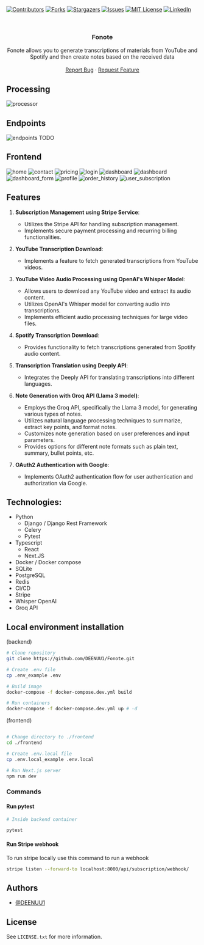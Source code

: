 [![Contributors][contributors-shield]][contributors-url]
[![Forks][forks-shield]][forks-url]
[![Stargazers][stars-shield]][stars-url]
[![Issues][issues-shield]][issues-url]
[![MIT License][license-shield]][license-url]
[![LinkedIn][linkedin-shield]][linkedin-url]



<br />
<div align="center">
  <h3 align="center">Fonote</h3>

  <p align="center">
    Fonote allows you to generate transcriptions of materials from YouTube and Spotify and then create notes based on the received data
    <br />
    <br />
    <a href="https://github.com/DEENUU1/Fonote/issues">Report Bug</a>
    ·
    <a href="https://github.com/DEENUU1/Fonote/issues">Request Feature</a>
  </p>
</div>

## Processing

<img src="assets/Processor.excalidraw.png" alt="processor"/>


## Endpoints

<img src="assets/endpoints.png" alt="endpoints"/> TODO

## Frontend

<img src="assets/home.png" alt="home"/>
<img src="assets/contact.png" alt="contact"/>
<img src="assets/pricing.png" alt="pricing"/>
<img src="assets/login.png" alt="login"/>
<img src="assets/dashboard1.png" alt="dashboard"/> 
<img src="assets/dashboard2.png" alt="dashboard"/> 
<img src="assets/dashboardform.png" alt="dashboard_form"/> 
<img src="assets/profile.png" alt="profile"/>
<img src="assets/orderhistory.png" alt="order_history"/> 
<img src="assets/usersubscription.png" alt="user_subscription"/> 

## Features

1. **Subscription Management using Stripe Service**:
   - Utilizes the Stripe API for handling subscription management.
   - Implements secure payment processing and recurring billing functionalities.

2. **YouTube Transcription Download**:
   - Implements a feature to fetch generated transcriptions from YouTube videos.

3. **YouTube Video Audio Processing using OpenAI's Whisper Model**:
   - Allows users to download any YouTube video and extract its audio content.
   - Utilizes OpenAI's Whisper model for converting audio into transcriptions.
   - Implements efficient audio processing techniques for large video files.

4. **Spotify Transcription Download**:
   - Provides functionality to fetch transcriptions generated from Spotify audio content.

5. **Transcription Translation using Deeply API**:
   - Integrates the Deeply API for translating transcriptions into different languages.

6. **Note Generation with Groq API (Llama 3 model)**:
   - Employs the Groq API, specifically the Llama 3 model, for generating various types of notes.
   - Utilizes natural language processing techniques to summarize, extract key points, and format notes.
   - Customizes note generation based on user preferences and input parameters.
   - Provides options for different note formats such as plain text, summary, bullet points, etc.

7. **OAuth2 Authentication with Google**:
   - Implements OAuth2 authentication flow for user authentication and authorization via Google.
        
## Technologies:
- Python
    - Django / Django Rest Framework
    - Celery
    - Pytest
- Typescript
    - React
    - Next.JS
- Docker / Docker compose
- SQLite
- PostgreSQL
- Redis
- CI/CD
- Stripe
- Whisper OpenAI
- Groq API

## Local environment installation

(backend)

```bash
# Clone repository
git clone https://github.com/DEENUU1/Fonote.git

# Create .env file 
cp .env_example .env

# Build image
docker-compose -f docker-compose.dev.yml build

# Run containers
docker-compose -f docker-compose.dev.yml up # -d 
```

(frontend)

```bash

# Change directory to ./frontend
cd ./frontend

# Create .env.local file
cp .env.local_example .env.local

# Run Next.js server
npm run dev
```

### Commands

#### Run pytest

```bash
# Inside backend container 

pytest 
```

#### Run Stripe webhook

To run stripe locally use this command to run a webhook

```bash
stripe listen --forward-to localhost:8000/api/subscription/webhook/
```

## Authors

- [@DEENUU1](https://www.github.com/DEENUU1)

<!-- LICENSE -->

## License

See `LICENSE.txt` for more information.


<!-- MARKDOWN LINKS & IMAGES -->
<!-- https://www.markdownguide.org/basic-syntax/#reference-style-links -->

[contributors-shield]: https://img.shields.io/github/contributors/DEENUU1/Fonote.svg?style=for-the-badge

[contributors-url]: https://github.com/DEENUU1/Fonote/graphs/contributors

[forks-shield]: https://img.shields.io/github/forks/DEENUU1/Fonote.svg?style=for-the-badge

[forks-url]: https://github.com/DEENUU1/Fonote/network/members

[stars-shield]: https://img.shields.io/github/stars/DEENUU1/Fonote.svg?style=for-the-badge

[stars-url]: https://github.com/DEENUU1/Fonote/stargazers

[issues-shield]: https://img.shields.io/github/issues/DEENUU1/Fonote.svg?style=for-the-badge

[issues-url]: https://github.com/DEENUU1/Fonote/issues

[license-shield]: https://img.shields.io/github/license/DEENUU1/fjob_backend.svg?style=for-the-badge

[license-url]: https://github.com/DEENUU1/Fonote/blob/master/LICENSE.txt

[linkedin-shield]: https://img.shields.io/badge/-LinkedIn-black.svg?style=for-the-badge&logo=linkedin&colorB=555

[linkedin-url]: https://linkedin.com/in/kacper-wlodarczyk

[basic]: https://github.com/DEENUU1/Fonote/blob/main/assets/v1_2/basic.gif?raw=true

[full]: https://github.com/DEENUU1/Fonote/blob/main/assets/v1_2/full.gif?raw=true

[search]: https://github.com/DEENUU1/Fonote/blob/main/assets/v1_2/search.gif?raw=true
